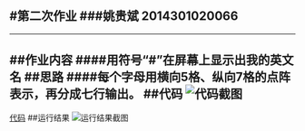 #第二次作业
###姚贵斌 2014301020066
---
---
##作业内容
####用符号“#”在屏幕上显示出我的英文名
##思路
####每个字母用横向5格、纵向7格的点阵表示，再分成七行输出。
##代码
![代码截图](https://github.com/Guibeen/compuational_physics_N2014301020066/blob/master/images/%E4%BD%9C%E4%B8%9A2%EF%BC%8C%E4%BB%A3%E7%A0%81.png)
---
[代码](https://github.com/Guibeen/compuational_physics_N2014301020066/blob/master/codes/Exercise02)
##运行结果
![运行结果截图](https://github.com/Guibeen/compuational_physics_N2014301020066/blob/master/images/%E4%BD%9C%E4%B8%9A2%EF%BC%8C%E7%BB%93%E6%9E%9C.png)
